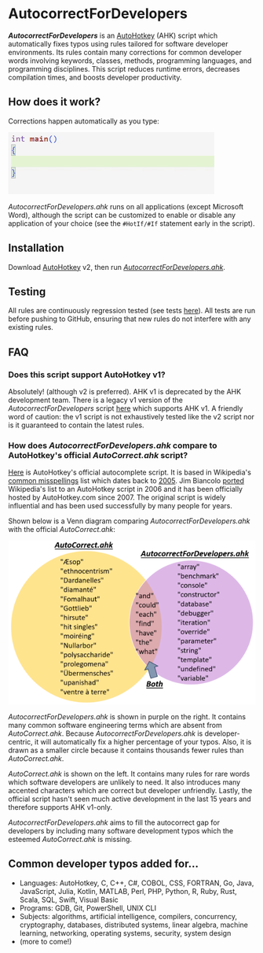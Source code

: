 # AutocorrectForDevelopers
**_AutocorrectForDevelopers_** is an [AutoHotkey](https://www.autohotkey.com/) (AHK) script which automatically fixes typos using rules tailored for software developer environments. Its rules contain many corrections for common developer words involving keywords, classes, methods, programming languages, and programming disciplines. This script reduces runtime errors, decreases compilation times, and boosts developer productivity.

## How does it work?
Corrections happen automatically as you type:

![Autocorrect](assets/cpp.gif)

*AutocorrectForDevelopers.ahk* runs on all applications (except Microsoft Word), although the script can be customized to enable or disable any application of your choice (see the `#HotIf/#If` statement early in the script).

## Installation
Download [AutoHotkey](https://www.autohotkey.com/) v2, then run [*AutocorrectForDevelopers.ahk*](AutocorrectForDevelopers.ahk).

## Testing
All rules are continuously regression tested (see tests [here](https://github.com/tnear/AutocorrectForDevelopers/tree/main/test)). All tests are run before pushing to GitHub, ensuring that new rules do not interfere with any existing rules.

## FAQ
### Does this script support AutoHotkey v1?
Absolutely! (although v2 is preferred). AHK v1 is deprecated by the AHK development team. There is a legacy v1 version of the *AutocorrectForDevelopers* script [here](assets/AutocorrectForDevelopersV1Legacy.ahk) which supports AHK v1. A friendly word of caution: the v1 script is not exhaustively tested like the v2 script nor is it guaranteed to contain the latest rules.

### How does *AutocorrectForDevelopers.ahk* compare to AutoHotkey's official *AutoCorrect.ahk* script?
[Here](https://www.autohotkey.com/download/AutoCorrect.ahk) is AutoHotkey's official autocomplete script. It is based in Wikipedia's [common misspellings](https://en.wikipedia.org/wiki/Wikipedia:Lists_of_common_misspellings/For_machines) list which dates back to [2005](https://en.wikipedia.org/w/index.php?title=Wikipedia:Lists_of_common_misspellings/For_machines&oldid=11834258). Jim Biancolo [ported](https://www.biancolo.com/blog/autocorrect/) Wikipedia's list to an AutoHotkey script in 2006 and it has been officially hosted by AutoHotkey.com since 2007. The original script is widely influential and has been used successfully by many people for years.

Shown below is a Venn diagram comparing *AutocorrectForDevelopers.ahk* with the official *AutoCorrect.ahk*:

![Venn diagram](assets/VennDiagram.png)

*AutocorrectForDevelopers.ahk* is shown in purple on the right. It contains many common software engineering terms which are absent from *AutoCorrect.ahk*. Because *AutocorrectForDevelopers.ahk* is developer-centric, it will automatically fix a higher percentage of your typos. Also, it is drawn as a smaller circle because it contains thousands fewer rules than *AutoCorrect.ahk*.

*AutoCorrect.ahk* is shown on the left. It contains many rules for rare words which software developers are unlikely to need. It also introduces many accented characters which are correct but developer unfriendly. Lastly, the official script hasn't seen much active development in the last 15 years and therefore supports AHK v1-only.

*AutocorrectForDevelopers.ahk* aims to fill the autocorrect gap for developers by including many software development typos which the esteemed *AutoCorrect.ahk* is missing.

## Common developer typos added for...
- Languages: AutoHotkey, C, C++, C#, COBOL, CSS, FORTRAN, Go, Java, JavaScript, Julia, Kotlin, MATLAB, Perl, PHP, Python, R, Ruby, Rust, Scala, SQL, Swift, Visual Basic
- Programs: GDB, Git, PowerShell, UNIX CLI
- Subjects: algorithms, artificial intelligence, compilers, concurrency, cryptography, databases, distributed systems, linear algebra, machine learning, networking, operating systems, security, system design
- (more to come!)

